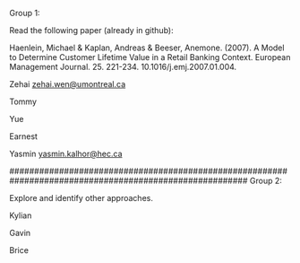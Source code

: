 Group 1: 

Read the following paper (already in github): 

Haenlein, Michael & Kaplan, Andreas & Beeser, Anemone. (2007). A Model to Determine Customer Lifetime
Value in a Retail Banking Context. European Management Journal. 25. 221-234. 10.1016/j.emj.2007.01.004.

Zehai                  zehai.wen@umontreal.ca

Tommy

Yue

Earnest

Yasmin                yasmin.kalhor@hec.ca



########################################################################################################
Group 2:

Explore and identify other approaches.

Kylian

Gavin

Brice
